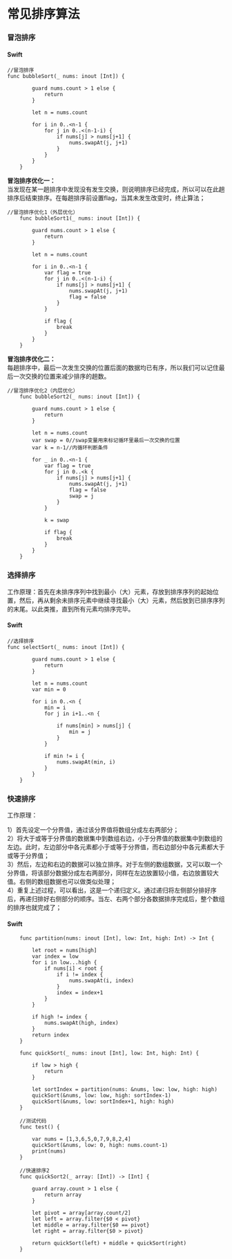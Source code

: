 # 常见排序算法

### 冒泡排序

#### Swift

```
//冒泡排序
func bubbleSort(_ nums: inout [Int]) {
        
        guard nums.count > 1 else {
            return
        }
        
        let n = nums.count
        
        for i in 0..<n-1 {
            for j in 0..<(n-1-i) {
                if nums[j] > nums[j+1] {
                    nums.swapAt(j, j+1)
                }
            }
        }
    }   
```

**冒泡排序优化一：**  
当发现在某一趟排序中发现没有发生交换，则说明排序已经完成，所以可以在此趟排序后结束排序。在每趟排序前设置flag，当其未发生改变时，终止算法；

```
//冒泡排序优化1（外层优化）
    func bubbleSort1(_ nums: inout [Int]) {
        
        guard nums.count > 1 else {
            return
        }
        
        let n = nums.count
        
        for i in 0..<n-1 {
            var flag = true
            for j in 0..<(n-1-i) {
                if nums[j] > nums[j+1] {
                    nums.swapAt(j, j+1)
                    flag = false
                }
            }
            
            if flag {
                break
            }
        }
    }
```

**冒泡排序优化二：**  
每趟排序中，最后一次发生交换的位置后面的数据均已有序，所以我们可以记住最后一次交换的位置来减少排序的趟数。

```
//冒泡排序优化2（内层优化）
    func bubbleSort2(_ nums: inout [Int]) {
        
        guard nums.count > 1 else {
            return
        }
        
        let n = nums.count
        var swap = 0//swap变量用来标记循环里最后一次交换的位置
        var k = n-1//内循环判断条件
        
        for _ in 0..<n-1 {
            var flag = true
            for j in 0..<k {
                if nums[j] > nums[j+1] {
                    nums.swapAt(j, j+1)
                    flag = false
                    swap = j
                }
            }
            
            k = swap
            
            if flag {
                break
            }
        }
    }
```

### 选择排序

工作原理：首先在未排序序列中找到最小（大）元素，存放到排序序列的起始位置，然后，再从剩余未排序元素中继续寻找最小（大）元素，然后放到已排序序列的末尾。以此类推，直到所有元素均排序完毕。

#### Swift
```
//选择排序
func selectSort(_ nums: inout [Int]) {
        
        guard nums.count > 1 else {
            return
        }
        
        let n = nums.count
        var min = 0
        
        for i in 0..<n {
            min = i
            for j in i+1..<n {
                
                if nums[min] > nums[j] {
                    min = j
                }
            }
            
            if min != i {
                nums.swapAt(min, i)
            }
        }
    }   
```

### 快速排序

工作原理：

1）首先设定一个分界值，通过该分界值将数组分成左右两部分；  
2）将大于或等于分界值的数据集中到数组右边，小于分界值的数据集中到数组的左边。此时，左边部分中各元素都小于或等于分界值，而右边部分中各元素都大于或等于分界值；  
3）然后，左边和右边的数据可以独立排序。对于左侧的数组数据，又可以取一个分界值，将该部分数据分成左右两部分，同样在左边放置较小值，右边放置较大值。右侧的数组数据也可以做类似处理；  
4）重复上述过程，可以看出，这是一个递归定义。通过递归将左侧部分排好序后，再递归排好右侧部分的顺序。当左、右两个部分各数据排序完成后，整个数组的排序也就完成了；  

#### Swift

```
    func partition(nums: inout [Int], low: Int, high: Int) -> Int {
        
        let root = nums[high]
        var index = low
        for i in low...high {
            if nums[i] < root {
                if i != index {
                    nums.swapAt(i, index)
                }
                index = index+1
            }
        }
        
        if high != index {
            nums.swapAt(high, index)
        }
        return index
    }
    
    func quickSort(_ nums: inout [Int], low: Int, high: Int) {
        
        if low > high {
            return
        }
        
        let sortIndex = partition(nums: &nums, low: low, high: high)
        quickSort(&nums, low: low, high: sortIndex-1)
        quickSort(&nums, low: sortIndex+1, high: high)
    }
    
    //测试代码
    func test() {
        
        var nums = [1,3,6,5,0,7,9,8,2,4]
        quickSort(&nums, low: 0, high: nums.count-1)
        print(nums)
    }
    
    //快速排序2
    func quickSort2(_ array: [Int]) -> [Int] {
        
        guard array.count > 1 else {
            return array
        }
        
        let pivot = array[array.count/2]
        let left = array.filter{$0 < pivot}
        let middle = array.filter{$0 == pivot}
        let right = array.filter{$0 > pivot}
        
        return quickSort(left) + middle + quickSort(right)
    }
```